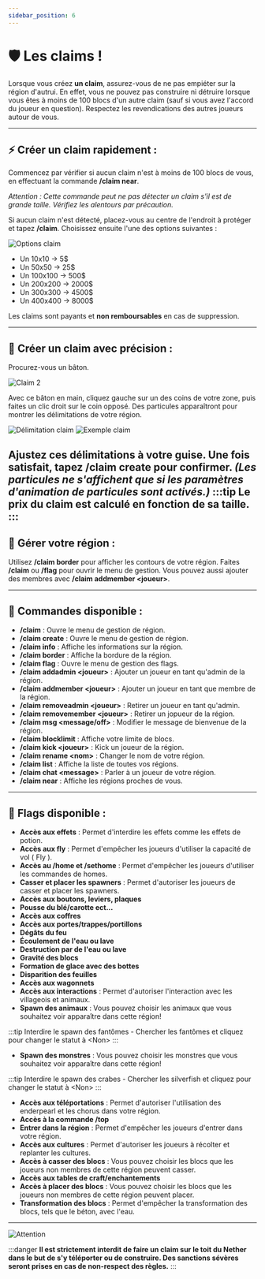 ```yaml
---
sidebar_position: 6
---
```


# 🛡️ Les claims !

Lorsque vous créez **un claim**, assurez-vous de ne pas empiéter sur la région d'autrui. En effet, vous ne pouvez pas construire ni détruire lorsque vous êtes à moins de 100 blocs d'un autre claim (sauf si vous avez l'accord du joueur en question). Respectez les revendications des autres joueurs autour de vous.

---

## ⚡ Créer un claim rapidement :
Commencez par vérifier si aucun claim n'est à moins de 100 blocs de vous, en effectuant la commande **/claim near**.

*Attention : Cette commande peut ne pas détecter un claim s'il est de grande taille. Vérifiez les alentours par précaution.*

Si aucun claim n'est détecté, placez-vous au centre de l'endroit à protéger et tapez **/claim**. Choisissez ensuite l'une des options suivantes :

![Options claim](/img/claim/claim.png)

- Un 10x10 → 5$
- Un 50x50 → 25$
- Un 100x100 → 500$
- Un 200x200 → 2000$
- Un 300x300 → 4500$
- Un 400x400 → 8000$

Les claims sont payants et **non remboursables** en cas de suppression.

---

## 🎯 Créer un claim avec précision :
Procurez-vous un bâton.

![Claim 2](/img/claim/claim2.png)

Avec ce bâton en main, cliquez gauche sur un des coins de votre zone, puis faites un clic droit sur le coin opposé. Des particules apparaîtront pour montrer les délimitations de votre région.

![Délimitation claim](/img/claim/claim3.png)
![Exemple claim](/img/claim/claim4.png)

Ajustez ces délimitations à votre guise. Une fois satisfait, tapez **/claim create** pour confirmer. *(Les particules ne s'affichent que si les paramètres d'animation de particules sont activés.)*
:::tip
Le prix du claim est calculé en fonction de sa taille.
:::
---

## 🔧 Gérer votre région :
Utilisez **/claim border** pour afficher les contours de votre région. Faites **/claim** ou **/flag** pour ouvrir le menu de gestion. Vous pouvez aussi ajouter des membres avec **/claim addmember &lt;joueur&gt;**.

---

## 📜 Commandes disponible :
- **/claim** : Ouvre le menu de gestion de région.
- **/claim create** : Ouvre le menu de gestion de région.
- **/claim info** : Affiche les informations sur la région.
- **/claim border** : Affiche la bordure de la région.
- **/claim flag** : Ouvre le menu de gestion des flags.
- **/claim addadmin &lt;joueur&gt;** : Ajouter un joueur en tant qu'admin de la région.
- **/claim addmember &lt;joueur&gt;** : Ajouter un joueur en tant que membre de la région.
- **/claim removeadmin &lt;joueur&gt;** : Retirer un joueur en tant qu'admin.
- **/claim removemember &lt;joueur&gt;** : Retirer un jopueur de la région.
- **/claim msg &lt;message/off&gt;** : Modifier le message de bienvenue de la région.
- **/claim blocklimit** : Affiche votre limite de blocs.
- **/claim kick &lt;joueur&gt;** : Kick un joueur de la région.
- **/claim rename &lt;nom&gt;** : Changer le nom de votre région.
- **/claim list** : Affiche la liste de toutes vos régions.
- **/claim chat &lt;message&gt;** : Parler à un joueur de votre région.
- **/claim near** : Affiche les régions proches de vous.

---

## 📜 Flags disponible :
- **Accès aux effets** : Permet d'interdire les effets comme les effets de potion.
- **Accès aux fly** : Permet d'empêcher les joueurs d'utiliser la capacité de vol ( Fly ).
- **Accès au /home et /sethome** : Permet d'empêcher les joueurs d'utiliser les commandes de homes.
- **Casser et placer les spawners** : Permet d'autoriser les joueurs de casser et placer les spawners.
- **Accès aux boutons, leviers, plaques**
- **Pousse du blé/carotte ect...**
- **Accès aux coffres**
- **Accès aux portes/trappes/portillons**
- **Dégâts du feu**
- **Écoulement de l'eau ou lave**
- **Destruction par de l'eau ou lave**
- **Gravité des blocs**
- **Formation de glace avec des bottes**
- **Disparition des feuilles**
- **Accès aux wagonnets**
- **Accès aux interactions** : Permet d'autoriser l'interaction avec les villageois et animaux.
- **Spawn des animaux** : Vous pouvez choisir les animaux que vous souhaitez voir apparaître dans cette région!
  
:::tip
Interdire le spawn des fantômes - Chercher les fantômes et cliquez pour changer le statut à &lt;Non&gt;
:::

- **Spawn des monstres** : Vous pouvez choisir les monstres que vous souhaitez voir apparaître dans cette région!
  
:::tip
Interdire le spawn des crabes - Chercher les silverfish et cliquez pour changer le statut à &lt;Non&gt;
:::

- **Accès aux téléportations** : Permet d'autoriser l'utilisation des enderpearl et les chorus dans votre région.
- **Accès à la commande /top**
- **Entrer dans la région** : Permet d'empêcher les joueurs d'entrer dans votre région.
- **Accès aux cultures** : Permet d'autoriser les joueurs à récolter et replanter les cultures.
- **Accès à casser des blocs** : Vous pouvez choisir les blocs que les joueurs non membres de cette région peuvent casser.
- **Accès aux tables de craft/enchantements**
- **Accès à placer des blocs** : Vous pouvez choisir les blocs que les joueurs non membres de cette région peuvent placer.
- **Transformation des blocs** : Permet d'empêcher la transformation des blocs, tels que le béton, avec l'eau.



---

![Attention](/img/claim/warning.png)

:::danger
**Il est strictement interdit de faire un claim sur le toit du Nether dans le but de s'y téléporter ou de construire. Des sanctions sévères seront prises en cas de non-respect des règles.**
:::
